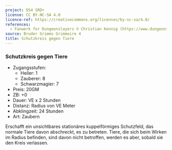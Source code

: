 ```yaml
---
project: DS4 SRD+
license: CC BY-NC-SA 4.0
licence-ref: https://creativecommons.org/licenses/by-nc-sa/4.0/
references: 
  - Fanwerk for Dungeonslayers © Christian Kennig (https://www.dungeonslayers.net/)
source: Bruder Grimms Grimmoire 4
title: Schutzkreis gegen Tiere
---
```


### Schutzkreis gegen Tiere

- Zugangsstufen:
  - Heiler: 1
  - Zauberer: 8
  - Schwarzmagier: 7
- Preis: 20GM
- ZB: +0
- Dauer: VE x 2 Stunden
- Distanz: Radius von VE Meter
- Abklingzeit: 24 Stunden
- Art: Zaubern

Erschafft ein unsichtbares stationäres kuppelförmiges Schutzfeld, das normale Tiere davon abschreckt, es zu betreten. Tiere, die sich beim Wirken im Radius befinden, sind davon nicht betroffen, werden es aber, sobald sie den Kreis verlassen.

